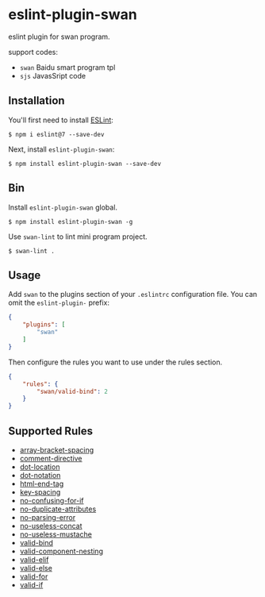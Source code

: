 # eslint-plugin-swan

eslint plugin for swan program.

support codes:

- `swan` Baidu smart program tpl
- `sjs` JavasSript code

## Installation

You'll first need to install [ESLint](http://eslint.org):

```
$ npm i eslint@7 --save-dev
```

Next, install `eslint-plugin-swan`:

```
$ npm install eslint-plugin-swan --save-dev
```

## Bin

Install `eslint-plugin-swan` global.

```
$ npm install eslint-plugin-swan -g
```

Use `swan-lint` to lint mini program project.

```
$ swan-lint .
```

## Usage

Add `swan` to the plugins section of your `.eslintrc` configuration file. You can omit the `eslint-plugin-` prefix:

```json
{
    "plugins": [
        "swan"
    ]
}
```


Then configure the rules you want to use under the rules section.

```json
{
    "rules": {
        "swan/valid-bind": 2
    }
}
```

## Supported Rules

- [array-bracket-spacing](./docs/rules/array-bracket-spacing.md)
- [comment-directive](./docs/rules/comment-directive.md)
- [dot-location](./docs/rules/dot-location.md)
- [dot-notation](./docs/rules/dot-notation.md)
- [html-end-tag](./docs/rules/html-end-tag.md)
- [key-spacing](./docs/rules/key-spacing.md)
- [no-confusing-for-if](./docs/rules/no-confusing-for-if.md)
- [no-duplicate-attributes](./docs/rules/no-duplicate-attributes.md)
- [no-parsing-error](./docs/rules/no-parsing-error.md)
- [no-useless-concat](./docs/rules/no-useless-concat.md)
- [no-useless-mustache](./docs/rules/no-useless-mustache.md)
- [valid-bind](./docs/rules/valid-bind.md)
- [valid-component-nesting](./docs/rules/valid-component-nesting.md)
- [valid-elif](./docs/rules/valid-elif.md)
- [valid-else](./docs/rules/valid-else.md)
- [valid-for](./docs/rules/valid-for.md)
- [valid-if](./docs/rules/valid-if.md)

